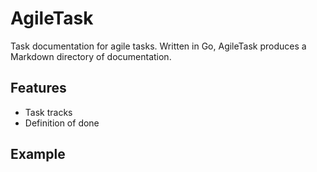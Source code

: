 # AgileTask

Task documentation for agile tasks. Written in Go, AgileTask produces a Markdown directory of documentation.

## Features

- Task tracks
- Definition of done

## Example

